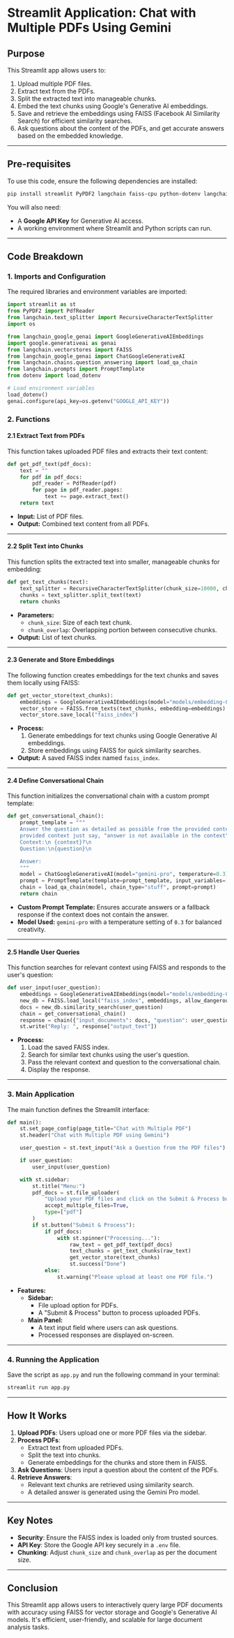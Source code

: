 # **Streamlit Application: Chat with Multiple PDFs Using Gemini**

## **Purpose**
This Streamlit app allows users to:
1. Upload multiple PDF files.
2. Extract text from the PDFs.
3. Split the extracted text into manageable chunks.
4. Embed the text chunks using Google's Generative AI embeddings.
5. Save and retrieve the embeddings using FAISS (Facebook AI Similarity Search) for efficient similarity searches.
6. Ask questions about the content of the PDFs, and get accurate answers based on the embedded knowledge.

---

## **Pre-requisites**
To use this code, ensure the following dependencies are installed:

```bash
pip install streamlit PyPDF2 langchain faiss-cpu python-dotenv langchain-google-genai google-generativeai
```

You will also need:
- A **Google API Key** for Generative AI access.
- A working environment where Streamlit and Python scripts can run.

---

## **Code Breakdown**

### **1. Imports and Configuration**
The required libraries and environment variables are imported:

```python
import streamlit as st
from PyPDF2 import PdfReader
from langchain.text_splitter import RecursiveCharacterTextSplitter
import os

from langchain_google_genai import GoogleGenerativeAIEmbeddings
import google.generativeai as genai
from langchain.vectorstores import FAISS
from langchain_google_genai import ChatGoogleGenerativeAI
from langchain.chains.question_answering import load_qa_chain
from langchain.prompts import PromptTemplate
from dotenv import load_dotenv

# Load environment variables
load_dotenv()
genai.configure(api_key=os.getenv("GOOGLE_API_KEY"))
```

### **2. Functions**

#### **2.1 Extract Text from PDFs**
This function takes uploaded PDF files and extracts their text content:

```python
def get_pdf_text(pdf_docs):
    text = ""
    for pdf in pdf_docs:
        pdf_reader = PdfReader(pdf)
        for page in pdf_reader.pages:
            text += page.extract_text()
    return text
```

- **Input:** List of PDF files.
- **Output:** Combined text content from all PDFs.

---

#### **2.2 Split Text into Chunks**
This function splits the extracted text into smaller, manageable chunks for embedding:

```python
def get_text_chunks(text):
    text_splitter = RecursiveCharacterTextSplitter(chunk_size=10000, chunk_overlap=1000)
    chunks = text_splitter.split_text(text)
    return chunks
```

- **Parameters:**
  - `chunk_size`: Size of each text chunk.
  - `chunk_overlap`: Overlapping portion between consecutive chunks.
- **Output:** List of text chunks.

---

#### **2.3 Generate and Store Embeddings**
The following function creates embeddings for the text chunks and saves them locally using FAISS:

```python
def get_vector_store(text_chunks):
    embeddings = GoogleGenerativeAIEmbeddings(model="models/embedding-001")
    vector_store = FAISS.from_texts(text_chunks, embedding=embeddings)
    vector_store.save_local("faiss_index")
```

- **Process:**
  1. Generate embeddings for text chunks using Google Generative AI embeddings.
  2. Store embeddings using FAISS for quick similarity searches.
- **Output:** A saved FAISS index named `faiss_index`.

---

#### **2.4 Define Conversational Chain**
This function initializes the conversational chain with a custom prompt template:

```python
def get_conversational_chain():
    prompt_template = """
    Answer the question as detailed as possible from the provided context, make sure to provide all the details, if the answer is not in the 
    provided context just say, "answer is not available in the context", don't provide the wrong answer.
    Context:\n {context}?\n
    Question:\n{question}\n

    Answer:
    """
    model = ChatGoogleGenerativeAI(model="gemini-pro", temperature=0.3)
    prompt = PromptTemplate(template=prompt_template, input_variables=["context", "question"])
    chain = load_qa_chain(model, chain_type="stuff", prompt=prompt)
    return chain
```

- **Custom Prompt Template:** Ensures accurate answers or a fallback response if the context does not contain the answer.
- **Model Used:** `gemini-pro` with a temperature setting of `0.3` for balanced creativity.

---

#### **2.5 Handle User Queries**
This function searches for relevant context using FAISS and responds to the user's question:

```python
def user_input(user_question):
    embeddings = GoogleGenerativeAIEmbeddings(model="models/embedding-001")
    new_db = FAISS.load_local("faiss_index", embeddings, allow_dangerous_deserialization=True)
    docs = new_db.similarity_search(user_question)
    chain = get_conversational_chain()
    response = chain({"input_documents": docs, "question": user_question}, return_only_outputs=True)
    st.write("Reply: ", response["output_text"])
```

- **Process:**
  1. Load the saved FAISS index.
  2. Search for similar text chunks using the user's question.
  3. Pass the relevant context and question to the conversational chain.
  4. Display the response.

---

### **3. Main Application**
The main function defines the Streamlit interface:

```python
def main():
    st.set_page_config(page_title="Chat with Multiple PDF")
    st.header("Chat with Multiple PDF using Gemini")

    user_question = st.text_input("Ask a Question from the PDF files")

    if user_question:
        user_input(user_question)

    with st.sidebar:
        st.title("Menu:")
        pdf_docs = st.file_uploader(
            "Upload your PDF files and click on the Submit & Process button", 
            accept_multiple_files=True,
            type=["pdf"]
        )
        if st.button("Submit & Process"):
            if pdf_docs:
                with st.spinner("Processing..."):
                    raw_text = get_pdf_text(pdf_docs)
                    text_chunks = get_text_chunks(raw_text)
                    get_vector_store(text_chunks)
                    st.success("Done")
            else:
                st.warning("Please upload at least one PDF file.")
```

- **Features:**
  - **Sidebar:**
    - File upload option for PDFs.
    - A "Submit & Process" button to process uploaded PDFs.
  - **Main Panel:**
    - A text input field where users can ask questions.
    - Processed responses are displayed on-screen.

---

### **4. Running the Application**
Save the script as `app.py` and run the following command in your terminal:

```bash
streamlit run app.py
```

---

## **How It Works**
1. **Upload PDFs**: Users upload one or more PDF files via the sidebar.
2. **Process PDFs**:
   - Extract text from uploaded PDFs.
   - Split the text into chunks.
   - Generate embeddings for the chunks and store them in FAISS.
3. **Ask Questions**: Users input a question about the content of the PDFs.
4. **Retrieve Answers**:
   - Relevant text chunks are retrieved using similarity search.
   - A detailed answer is generated using the Gemini Pro model.

---

## **Key Notes**
- **Security**: Ensure the FAISS index is loaded only from trusted sources.
- **API Key**: Store the Google API key securely in a `.env` file.
- **Chunking**: Adjust `chunk_size` and `chunk_overlap` as per the document size.

---

## **Conclusion**
This Streamlit app allows users to interactively query large PDF documents with accuracy using FAISS for vector storage and Google's Generative AI models. It's efficient, user-friendly, and scalable for large document analysis tasks.